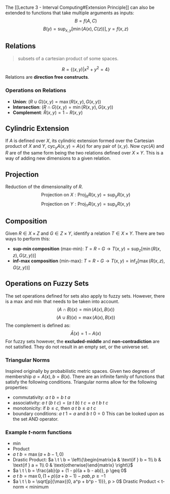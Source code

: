 The [[Lecture 3 - Interval Computing#Extension Principle]] can also be extended to functions that take multiple arguments as inputs:
$$
B = f(A, C)
$$
$$
B(y) = \sup_{x, y} [\min (A(x), C(z))], y=f(x, z)
$$
## Relations
> subsets of a cartesian product of some spaces.

$$
R = \{(x, y) | x^2 + y^2 = 4\}
$$
Relations are **direction free constructs**.
### Operations on Relations
- **Union**: $(R \cup G)(x, y) = \max(R(x, y), G(x, y))$
- **Intersection**: $(R \cap G)(x, y) = \min(R(x, y), G(x, y))$
- **Complement**: $\bar{R}(x, y) = 1 - R(x, y)$
## Cylindric Extension
If $A$ is defined over $X$, its cylindric extension formed over the Cartesian product of $X$ and $Y$, $\text{cyc}_y{A}(x, y) = A(x)$ for any pair of $(x, y)$. Now $\text{cyc}(A)$ and $R$ are of the same form being the two relations defined over $X \times Y$. This is a way of adding new dimensions to a given relation.
## Projection
Reduction of the dimensionality of $R$.
$$
\text{Projection on } X : \text{Proj}_X R(x, y) = \sup_y R(x, y)
$$
$$
\text{Projection on } Y : \text{Proj}_Y R(x, y) = \sup_x R(x, y)
$$
## Composition
Given $R \in X \times Z$ and $G \in Z \times Y$, identify a relation $T \in X \times Y$. There are two ways to perform this:
- **sup-min composition** (max-min): $T = R \circ G \to T(x, y) = \sup_z [\min (R(x, z), G(z, y))]$
- **inf-max composition** (min-max): $T = R \star G \to T(x, y) = \inf_z [\max (R(x, z), G(z, y))]$

## Operations on Fuzzy Sets
The set operations defined for sets also apply to fuzzy sets. However, there is a $\max$ and $\min$ that needs to be taken into account.
$$
(A \cap B)(x) = \min(A(x), B(x))
$$
$$
(A \cup B)(x) = \max(A(x), B(x))
$$
The complement is defined as:
$$
\bar{A}(x) = 1 - A(x)
$$
For fuzzy sets however, the **excluded-middle** and **non-contradiction** are not satisfied. They do not result in an empty set, or the universe set.
### Triangular Norms
Inspired originally by probabilistic metric spaces. Given two degrees of membership $a = A(x), b = B(x)$. There are an infinite family of functions that satisfy the following conditions.
Triangular norms allow for the following properties:
- commutativity: $a \ t \ b = b \ t \ a$
- associativity: $a \ t \ (b \ t \ c) = (a \ t \ b) \ t \ c = a \ t \ b \ t \ c$
- monotonicity: if $b \leq c$, then $a \ t \ b \leq a \ t \ c$
- boundary conditions: $a \ t \ 1 = a$ and $b \ t \ 0 = 0$
This can be looked upon as the set AND operator.
### Example $t$-norm functions
- $\min$
- Product
- $a \ t \ b = \max(a + b - 1, 0)$
- Drastic Product: $a \ t \ b = \left\{\begin{matrix}a & \text{if } b = 1\\ b & \text{if } a = 1\\ 0 & \text{otherwise}\end{matrix} \right\}$ 
- $a \ t \ b = \frac{ab}{p + (1 - p)(a + b - ab)}, p \geq 0$
- $a \ t \ b = \max{0, (1 + p)(a + b - 1) - pab}, p \geq -1$
- $a \ t \ b = \sqrt[p]{\max{(0, a^p + b^p - 1)}}, p > 0$
Drastic Product < t-norm < minimum
